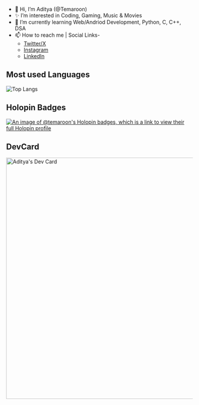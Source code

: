 - 👋 Hi, I’m Aditya (@Temaroon)
- ✨ I’m interested in Coding, Gaming, Music & Movies
- 🌱 I’m currently learning Web/Andriod Development, Python, C, C++, DSA
- 📫 How to reach me | Social Links-
  - [Twitter/X](https://twitter.com/Tema_roon)
  - [Instagram](https://www.instagram.com/aditya.found/)
  - [LinkedIn](https://www.linkedin.com/in/aditya-2k23/)

## Most used Languages

![Top Langs](https://github-readme-stats.vercel.app/api/top-langs/?username=aditya-2k23&layout=compact)

## Holopin Badges  
[![An image of @temaroon's Holopin badges, which is a link to view their full Holopin profile](https://holopin.me/temaroon)](https://holopin.io/@temaroon)

## DevCard
<a href="https://app.daily.dev/temaroon"><img src="https://api.daily.dev/devcards/v2/doEF1ufnfbnkiVoA2dRew.png?type=wide&r=nsw" width="652" alt="Aditya's Dev Card"/></a>
<!---
aditya-2k23/aditya-2k23 is a ✨ special ✨ repository because its `README.md` (this file) appears on your GitHub profile.
You can click the Preview link to take a look at your changes.
--->
